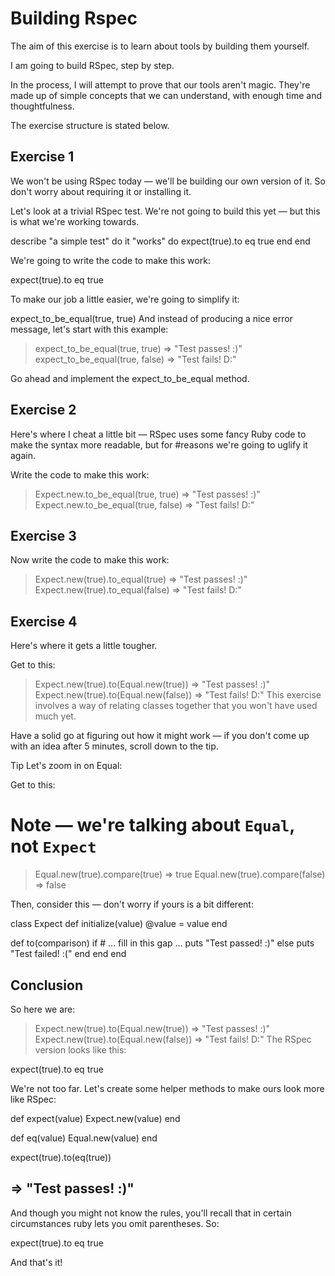 # Building Rspec

The aim of this exercise is to learn about tools by building them yourself.

I am going to build RSpec, step by step.

In the process, I will attempt to prove that our tools aren't magic. They're made up of simple concepts that we can understand, with enough time and thoughtfulness. 

The exercise structure is stated below.

## Exercise 1
We won't be using RSpec today — we'll be building our own version of it. So don't worry about requiring it or installing it.

Let's look at a trivial RSpec test. We're not going to build this yet — but this is what we're working towards.

describe "a simple test" do
  it "works" do
    expect(true).to eq true
  end
end

We're going to write the code to make this work:

expect(true).to eq true

To make our job a little easier, we're going to simplify it:

expect_to_be_equal(true, true)
And instead of producing a nice error message, let's start with this example:

> expect_to_be_equal(true, true)
=> "Test passes! :)"
> expect_to_be_equal(true, false)
=> "Test fails! D:"

Go ahead and implement the expect_to_be_equal method.

## Exercise 2
Here's where I cheat a little bit — RSpec uses some fancy Ruby code to make the syntax more readable, but for #reasons we're going to uglify it again.

Write the code to make this work:

> Expect.new.to_be_equal(true, true)
=> "Test passes! :)"
> Expect.new.to_be_equal(true, false)
=> "Test fails! D:"

## Exercise 3
Now write the code to make this work:

> Expect.new(true).to_equal(true)
=> "Test passes! :)"
> Expect.new(true).to_equal(false)
=> "Test fails! D:"

## Exercise 4
Here's where it gets a little tougher.

Get to this:

> Expect.new(true).to(Equal.new(true))
=> "Test passes! :)"
> Expect.new(true).to(Equal.new(false))
=> "Test fails! D:"
This exercise involves a way of relating classes together that you won't have used much yet.

Have a solid go at figuring out how it might work — if you don't come up with an idea after 5 minutes, scroll down to the tip.

>
>>
>>>
>>>>
>>>>>
>>>>>>
>>>>>>>
>>>>>>
>>>>>
>>>>
>>>
>>
>
>>
>>>
>>>>
>>>>>
>>>>>>
>>>>>>>
>>>>>>
>>>>>
>>>>
>>>
>>
>
>>
>>>
>>>>
>>>>>
>>>>>>
>>>>>>>
>>>>>>
>>>>>
>>>>
>>>
>>
>
Tip
Let's zoom in on Equal:

Get to this:

# Note — we're talking about `Equal`, not `Expect`
> Equal.new(true).compare(true)
=> true
> Equal.new(true).compare(false)
=> false

Then, consider this — don't worry if yours is a bit different:

class Expect
  def initialize(value)
    @value = value
  end

  def to(comparison)
    if # ... fill in this gap ...
      puts "Test passed! :)"
    else
      puts "Test failed! :("
    end
  end
end

## Conclusion
So here we are:

> Expect.new(true).to(Equal.new(true))
=> "Test passes! :)"
> Expect.new(true).to(Equal.new(false))
=> "Test fails! D:"
The RSpec version looks like this:

expect(true).to eq true

We're not too far. Let's create some helper methods to make ours look more like RSpec:

def expect(value)
  Expect.new(value)
end

def eq(value)
  Equal.new(value)
end

expect(true).to(eq(true))

## => "Test passes! :)"
And though you might not know the rules, you'll recall that in certain circumstances ruby lets you omit parentheses. So:

expect(true).to eq true

And that's it!
